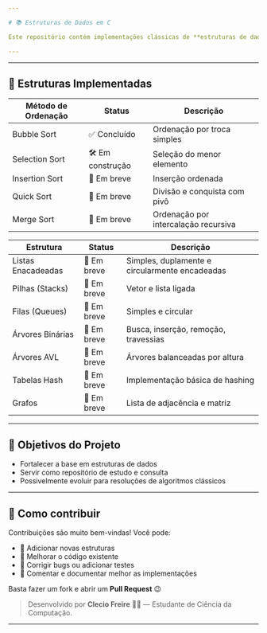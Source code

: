 ```yaml
---

# 📚 Estruturas de Dados em C

Este repositório contém implementações clássicas de **estruturas de dados em C e C++**, organizadas por tipo e pronta para estudo.

---
```

<!--
## 📂 Estrutura do Projeto

```
estrutura-dados-cpp/
├── arrays/
│   └── array_simples.cpp
├── listas/
│   ├── lista_simples.cpp
│   ├── lista_duplamente.cpp
│   └── lista_circular.cpp
├── pilhas/
│   └── pilha_vetor.cpp
├── filas/
│   ├── fila_simples.cpp
│   └── fila_circular.cpp
├── arvores/
│   ├── arvore_binaria.cpp
│   └── arvore_avl.cpp
├── grafos/
│   └── (em breve)
├── tabelas_hash/
│   └── (em breve)
├── ordenacao/
│   ├── bubble_sort.cpp
│   ├── selection_sort.cpp
│   ├── insertion_sort.cpp
│   ├── quick_sort.cpp
│   └── merge_sort.cpp
└── README.md
```

---

## 🚀 Como compilar

Você pode compilar qualquer arquivo `.cpp` com o `g++`:

```bash
g++ pilhas/pilha_vetor.cpp -o pilha
./pilha
```

Se preferir, use o Makefile (em breve no projeto):

```bash
make pilha
```
-->
---

## 📌 Estruturas Implementadas

| Método de Ordenação      | Status         | Descrição                                 |
|--------------------------|----------------|-------------------------------------------|
| Bubble Sort              | ✅ Concluído    | Ordenação por troca simples               |
| Selection Sort           | 🛠️ Em construção | Seleção do menor elemento                 |
| Insertion Sort           | 🚧 Em breve | Inserção ordenada                         |
| Quick Sort               | 🚧 Em breve | Divisão e conquista com pivô              |
| Merge Sort               | 🚧 Em breve | Ordenação por intercalação recursiva      |

| Estrutura                | Status      | Descrição                                       |
|--------------------------|-------------|-------------------------------------------------|
| Listas Enacadeadas       | 🚧 Em breve  | Simples, duplamente e circularmente encadeadas  |
| Pilhas (Stacks)          | 🚧 Em breve  | Vetor e lista ligada                            |
| Filas (Queues)           | 🚧 Em breve  | Simples e circular                              |
| Árvores Binárias         | 🚧 Em breve  | Busca, inserção, remoção, travessias            |
| Árvores AVL              | 🚧 Em breve  | Árvores balanceadas por altura                  |
| Tabelas Hash             | 🚧 Em breve  | Implementação básica de hashing                 |
| Grafos                   | 🚧 Em breve  | Lista de adjacência e matriz                    |

---

## 🎯 Objetivos do Projeto

- Fortalecer a base em estruturas de dados  
- Servir como repositório de estudo e consulta  
- Possivelmente evoluir para resoluções de algoritmos clássicos

---

## 🤝 Como contribuir

Contribuições são muito bem-vindas! Você pode:

- 📁 Adicionar novas estruturas  
- 🧼 Melhorar o código existente  
- 🐞 Corrigir bugs ou adicionar testes  
- 📘 Comentar e documentar melhor as implementações  

Basta fazer um fork e abrir um **Pull Request** 😉
<!--
---

## 📜 Licença

Este projeto está licenciado sob a [MIT License](LICENSE).
---
-->
> Desenvolvido por **Clecio Freire** 👨‍💻 — Estudante de Ciência da Computação.

---

